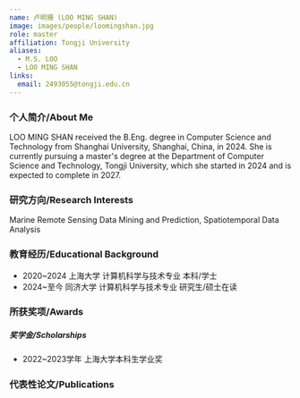 ```yaml
---
name: 卢明珊 (LOO MING SHAN)
image: images/people/loomingshan.jpg
role: master
affiliation: Tongji University
aliases:
  - M.S. LOO
  - LOO MING SHAN
links:
  email: 2493055@tongji.edu.cn
---
```


### 个人简介/About Me
LOO MING SHAN received the B.Eng. degree in Computer Science and Technology from Shanghai University, Shanghai, China, in 2024. She is currently pursuing a master's degree at the Department of Computer Science and Technology, Tongji University, which she started in 2024 and is expected to complete in 2027.

### 研究方向/Research Interests
Marine Remote Sensing Data Mining and Prediction, Spatiotemporal Data Analysis

### 教育经历/Educational Background
- 2020~2024 上海大学 计算机科学与技术专业 本科/学士
- 2024~至今 同济大学 计算机科学与技术专业 研究生/硕士在读

### 所获奖项/Awards

##### 奖学金/Scholarships
- 2022~2023学年 上海大学本科生学业奖

### 代表性论文/Publications
